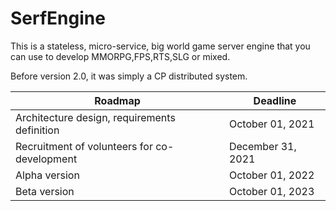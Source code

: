 # SerfEngine
This is a stateless, micro-service, big world game server engine that you can use to develop MMORPG,FPS,RTS,SLG or mixed.

Before version 2.0, it was simply a CP distributed system.

|Roadmap|Deadline|
|---|---|
|Architecture design, requirements definition|October 01, 2021|
|Recruitment of volunteers for co-development|December 31, 2021|
|Alpha version|October 01, 2022|
|Beta version|October 01, 2023|
